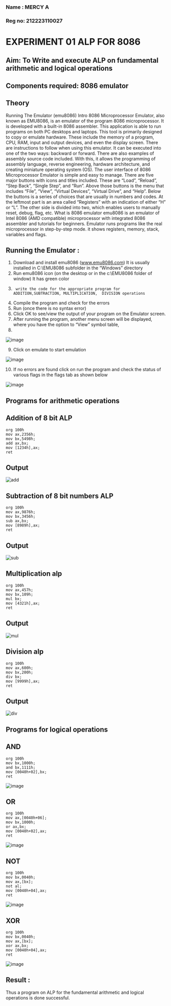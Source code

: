 ### Name : MERCY A
### Reg no: 212223110027

# EXPERIMENT 01 ALP FOR 8086

## Aim: To Write and execute ALP on fundamental arithmetic and logical operations
## Components required: 8086  emulator 
## Theory 
Running The Emulator (emu8086) Intro 8086 Microprocessor Emulator, also known as EMU8086, is an emulator of the program 8086 microprocessor. It is developed with a built-in 8086 assembler. This application is able to run programs on both PC desktops and laptops. This tool is primarily designed to copy or emulate hardware. These include the memory of a program, CPU, RAM, input and output devices, and even the display screen. There are instructions to follow when using this emulator. It can be executed into one of the two ways: backward or forward. There are also examples of assembly source code included. With this, it allows the programming of assembly language, reverse engineering, hardware architecture, and creating miniature operating system (OS). The user interface of 8086 Microprocessor Emulator is simple and easy to manage. There are five major buttons with icons and titles included. These are “Load”, “Reload”, “Step Back”, “Single Step”, and “Run”. Above those buttons is the menu that includes “File”, “View”, “Virtual Devices”, “Virtual Drive”, and “Help”. Below the buttons is a series of choices that are usually in numbers and codes. At the leftmost part is an area called “Registers” with an indication of either “H” or “L”. The other side is divided into two, which enables users to manually reset, debug, flag, etc. What is 8086 emulator emu8086 is an emulator of Intel 8086 (AMD compatible) microprocessor with integrated 8086 assembler and tutorials for beginners. Emulator runs programs like the real microprocessor in step-by-step mode. it shows registers, memory, stack, variables and flags.


 ## Running the Emulator :
1.	Download and install emu8086 (www.emu8086.com) It is usually installed in C:\EMU8086 subfolder in the “Windows” directory
2.	  Run  emu8086 icon (on the desktop or in the c:\EMU8086 folder of window) It has green color  
3.		write the code for the appropriate program for ADDITION,SUBTRACTION, MULTIPLICATION,  DIVISION operations 
4.	 Compile the program and check for the errors 
5.	Run (once there is no syntax error) 
6.	Click OK to see/view the output of your program on the Emulator screen. 
7.	After running the program, another menu screen will be displayed, where you have the option to “View” symbol table,
8.

![image](https://user-images.githubusercontent.com/36288975/189273263-d65baae9-4b8f-4723-afb3-c0ffa4052b04.png)



9.	Click on emulate to start emulation 



![image](https://user-images.githubusercontent.com/36288975/189273273-9bb36ec1-e2e8-4892-8d35-37707332bfdc.png)



10.	If no errors are found click on run the program and check the status of various flags in the flags tab as shown below 



![image](https://user-images.githubusercontent.com/36288975/189273277-113a2a33-4a40-4ff8-95a5-ecd3a1f504fe.png)


## Programs for arithmetic  operations

## Addition  of 8 bit ALP 
```
org 100h
mov ax,2356h;
mov bx,5498h;
add ax,bx;
mov [1234h],ax;
ret
```

## Output  

![add](https://github.com/mercyarulappan/EXPERIMENT--01-ALP-FOR-8086/assets/149233730/575cab38-8499-4095-ae79-c6d4e26e334a)

 
## Subtraction   of 8 bit numbers  ALP 

```
org 100h
mov ax,9876h;
mov bx,3456h;
sub ax,bx;
mov [8989h],ax;
ret
```

## Output  

![sub](https://github.com/mercyarulappan/EXPERIMENT--01-ALP-FOR-8086/assets/149233730/686911c1-6078-4467-973d-a883f57a5861)


## Multiplication alp 
```
org 100h
mov ax,457h;
mov bx,109h;
mul bx;
mov [4321h],ax;
ret
```
## Output  

![mul](https://github.com/mercyarulappan/EXPERIMENT--01-ALP-FOR-8086/assets/149233730/e745f0b7-9608-4d17-b936-4cbd481cbfbf)


## Division alp 
```
org 100h
mov ax,600h;
mov bx,200h;
div bx;
mov [9999h],ax;
ret
```
## Output  

![div](https://github.com/mercyarulappan/EXPERIMENT--01-ALP-FOR-8086/assets/149233730/a15b872c-8f17-4a51-acf4-1130d4074d38)

## Programs for logical operations
## AND
```
org 100h
mov bx,1000h;
and bx,1111h;
mov [0040h+02],bx;
ret
```
![image](https://github.com/mercyarulappan/EXPERIMENT--01-ALP-FOR-8086/assets/149233730/a1038f98-8722-47b4-8a84-19eb85469e46)

## OR
```
org 100h
mov ax,[0040h+06];
mov bx,1000h;
or ax,bx;
mov [0040h+02],ax;
ret

```
![image](https://github.com/mercyarulappan/EXPERIMENT--01-ALP-FOR-8086/assets/149233730/424136d0-fde4-4bf9-ae75-6dc22136022d)

## NOT
```
org 100h
mov bx,0040h;
mov ax,[bx]; 
not al;
mov [0040h+04],ax;
ret
```
![image](https://github.com/mercyarulappan/EXPERIMENT--01-ALP-FOR-8086/assets/149233730/c84a76b4-1946-4ac5-8573-d0703a0227fd)

## XOR
```
org 100h
mov bx,0040h;
mov ax,[bx]; 
xor ax,bx;
mov [0040h+04],ax;
ret
```
![image](https://github.com/mercyarulappan/EXPERIMENT--01-ALP-FOR-8086/assets/149233730/b487a6cc-aa01-4eeb-a86c-7a82813e7bde)

## Result :
 
Thus a program on ALP for the fundamental arithmetic and logical operations is done successful.







